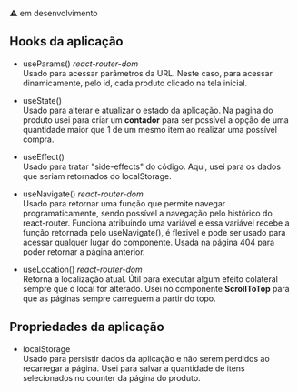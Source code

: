 :warning: em desenvolvimento

## Hooks da aplicação

- useParams() *react-router-dom* <br>
Usado para acessar parâmetros da URL. Neste caso, para acessar dinamicamente, pelo id, cada produto clicado na tela inicial.

- useState() <br>
Usado para alterar e atualizar o estado da aplicação. Na página do produto usei para criar um **contador** para ser possível a opção de uma quantidade maior que 1 de um mesmo item ao realizar uma possível compra.

- useEffect() <br>
Usado para tratar "side-effects" do código. Aqui, usei para os dados que seriam retornados do localStorage.

- useNavigate() *react-router-dom* <br>
Usado para retornar uma função que permite navegar programaticamente, sendo possível a navegação pelo histórico do react-router. Funciona atribuindo uma variável e essa variável recebe a função retornada pelo useNavigate(), é flexivel e pode ser usado para acessar qualquer lugar do componente. Usada na página 404 para poder retornar a página anterior.

- useLocation() *react-router-dom* <br>
Retorna a localização atual. Útil para executar algum efeito colateral sempre que o local for alterado. Usei no componente **ScrollToTop** para que as páginas sempre carreguem a partir do topo.

## Propriedades da aplicação

- localStorage <br>
Usado para persistir dados da aplicação e não serem perdidos ao recarregar a página. Usei para salvar a quantidade de itens selecionados no counter da página do produto.
